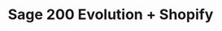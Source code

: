 ---
title: "Sage 200 Evolution + Shopify"
seoTitle: "Sage 200 Evolution Shopify Integration"
seoDescription: "Integrate Sage 200 Evolution and Shopify, and you'll be able to streamline your workflow, simplify the ordering process and save time - and money. Find out more about how a Sage 200 Evolution Shopify Integration can help your business."
lead: "Let Stock2Shop send product updates from Sage 200 Evolution to Shopify, as well as automatically raise online orders directly into your ERP and instruct your warehouse to fulfill the order. Here’s how we can help you streamline your workflow."
type: "source-channel"
source: "sage-200-evolution"
channel: "shopify"
image: "/images/sap-shopify.png"
imageAlt: source_name logo
tags: []
aliases:
    - /integrations/sage-evolution-shopify/
---